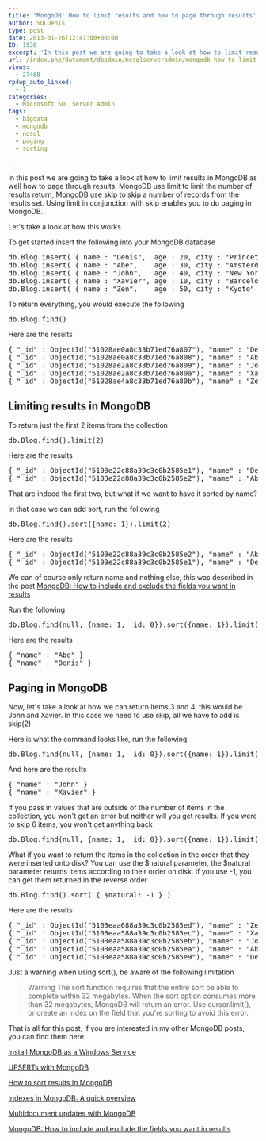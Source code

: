 ```yaml
---
title: 'MongoDB: How to limit results and how to page through results'
author: SQLDenis
type: post
date: 2013-01-26T12:41:00+00:00
ID: 1938
excerpt: 'In this post we are going to take a look at how to limit results in MongoDB as well how to page through results. MongoDB use limit to limit the number of results return, MongoDB use skip to skip a number of records from the results set. Using limit in c&hellip;'
url: /index.php/datamgmt/dbadmin/mssqlserveradmin/mongodb-how-to-limit-results/
views:
  - 27468
rp4wp_auto_linked:
  - 1
categories:
  - Microsoft SQL Server Admin
tags:
  - bigdata
  - mongodb
  - nosql
  - paging
  - sorting

---
```

In this post we are going to take a look at how to limit results in MongoDB as well how to page through results. MongoDB use limit to limit the number of results return, MongoDB use skip to skip a number of records from the results set. Using limit in conjunction with skip enables you to do paging in MongoDB.

Let's take a look at how this works

To get started insert the following into your MongoDB database

<pre>db.Blog.insert( { name : "Denis",  age : 20, city : "Princeton" } )
db.Blog.insert( { name : "Abe",    age : 30, city : "Amsterdam" } )
db.Blog.insert( { name : "John",   age : 40, city : "New York"  } )
db.Blog.insert( { name : "Xavier", age : 10, city : "Barcelona" } )
db.Blog.insert( { name : "Zen",    age : 50, city : "Kyoto"     } )</pre>

To return everything, you would execute the following

<pre>db.Blog.find()</pre>

Here are the results

<pre>{ "_id" : ObjectId("51028ae0a8c33b71ed76a807"), "name" : "Denis", "age" : 20, "city" : "Princeton" }
{ "_id" : ObjectId("51028ae0a8c33b71ed76a808"), "name" : "Abe", "age" : 30, "city" : "Amsterdam" }
{ "_id" : ObjectId("51028ae2a8c33b71ed76a809"), "name" : "John", "age" : 40, "city" : "New York" }
{ "_id" : ObjectId("51028ae2a8c33b71ed76a80a"), "name" : "Xavier", "age" : 10, "city" : "Barcelona" }
{ "_id" : ObjectId("51028ae4a8c33b71ed76a80b"), "name" : "Zen", "age" : 50, "city" : "Kyoto" }</pre>

## Limiting results in MongoDB

To return just the first 2 items from the collection

<pre>db.Blog.find().limit(2)</pre>

Here are the results

<pre>{ "_id" : ObjectId("5103e22c88a39c3c0b2585e1"), "name" : "Denis", "age" : 20, "city" : "Princeton" }
{ "_id" : ObjectId("5103e22d88a39c3c0b2585e2"), "name" : "Abe", "age" : 30, "city" : "Amsterdam" }</pre>

That are indeed the first two, but what if we want to have it sorted by name?
  
In that case we can add sort, run the following

<pre>db.Blog.find().sort({name: 1}).limit(2)</pre>

Here are the results

<pre>{ "_id" : ObjectId("5103e22d88a39c3c0b2585e2"), "name" : "Abe", "age" : 30, "city" : "Amsterdam" }
{ "_id" : ObjectId("5103e22c88a39c3c0b2585e1"), "name" : "Denis", "age" : 20, "city" : "Princeton" }</pre>

We can of course only return name and nothing else, this was described in the post [MongoDB: How to include and exclude the fields you want in results][1]

Run the following

<pre>db.Blog.find(null, {name: 1, _id: 0}).sort({name: 1}).limit(2)</pre>

Here are the results

<pre>{ "name" : "Abe" }
{ "name" : "Denis" }</pre>

## Paging in MongoDB

Now, let's take a look at how we can return items 3 and 4, this would be John and Xavier. In this case we need to use skip, all we have to add is skip(2)

Here is what the command looks like, run the following

<pre>db.Blog.find(null, {name: 1, _id: 0}).sort({name: 1}).limit(2).skip(2)</pre>

And here are the results

<pre>{ "name" : "John" }
{ "name" : "Xavier" }</pre>

If you pass in values that are outside of the number of items in the collection, you won't get an error but neither will you get results. If you were to skip 6 items, you won't get anything back

<pre>db.Blog.find(null, {name: 1, _id: 0}).sort({name: 1}).limit(2).skip(6)</pre>

What if you want to return the items in the collection in the order that they were inserted onto disk? You can use the $natural parameter, the $natural parameter returns items according to their order on disk. If you use -1, you can get them returned in the reverse order

<pre>db.Blog.find().sort( { $natural: -1 } )</pre>

Here are the results 

<pre>{ "_id" : ObjectId("5103eaa688a39c3c0b2585ed"), "name" : "Zen", "age" : 50, "city" : "Kyoto" }
{ "_id" : ObjectId("5103eaa588a39c3c0b2585ec"), "name" : "Xavier", "age" : 10, "city" : "Barcelona" }
{ "_id" : ObjectId("5103eaa588a39c3c0b2585eb"), "name" : "John", "age" : 40, "city" : "New York" }
{ "_id" : ObjectId("5103eaa588a39c3c0b2585ea"), "name" : "Abe", "age" : 30, "city" : "Amsterdam" }
{ "_id" : ObjectId("5103eaa588a39c3c0b2585e9"), "name" : "Denis", "age" : 20, "city" : "Princeton" }</pre>

Just a warning when using sort(), be aware of the following limitation

> Warning The sort function requires that the entire sort be able to complete within 32 megabytes. When the sort option consumes more than 32 megabytes, MongoDB will return an error. Use cursor.limit(), or create an index on the field that you're sorting to avoid this error.

That is all for this post, if you are interested in my other MongoDB posts, you can find them here:
  
[Install MongoDB as a Windows Service][2]
  
[UPSERTs with MongoDB][3]
  
[How to sort results in MongoDB][4]
  
[Indexes in MongoDB: A quick overview][5]
  
[Multidocument updates with MongoDB][6]
  
[MongoDB: How to include and exclude the fields you want in results][1]

 [1]: /index.php/DataMgmt/DBProgramming/mongodb-how-to-include-and
 [2]: /index.php/DataMgmt/DBProgramming/creating-mongodb-as-a-service
 [3]: /index.php/DataMgmt/DBProgramming/doing-upserts-in-mongodb
 [4]: /index.php/DataMgmt/DBProgramming/mongodb-how-to-sort-results
 [5]: /index.php/DataMgmt/DBProgramming/indexes-in-mongodb
 [6]: /index.php/DataMgmt/DBProgramming/multidocument-updates-with-mongodb